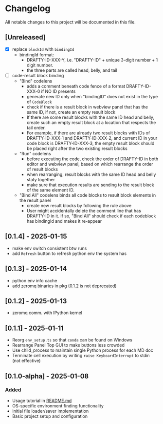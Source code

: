 # Changelog

All notable changes to this project will be documented in this file.

## [Unreleased]

- [x] replace `blockId` with `bindingId`
  - bindingId format: 
    - DRAFTY-ID-XXX-Y, i.e. "DRAFTY-ID" + unique 3-digit number + 1 digit number. 
    - the three parts are called head, belly, and tail
- [ ] code-result block binding
  - "Bind" codelens 
    - adds a comment beneath code fence of a format DRAFTY-ID-XXX-0 if NO ID presents
    - generate new ID only when "bindingID" does not exist in the type of `CodeBlock`
    - check if there is a result block in webview panel that has the same ID, if not, create an empty result block
    - If there are some result blocks with the same ID head and belly, create such an empty result block at a location that respects the tail order.
    - For example, if there are already two result blocks with IDs of DRAFTY-ID-XXX-1 and DRAFTY-ID-XXX-2, and current ID in your code block is DRAFTY-ID-XXX-3, the empty result block should be placed right after the two existing result blocks
  - "Run" codelens
    - before executing the code, check the order of DRAFTY-ID in both editor and webview panel, based on which rearrange the order of result blocks 
    - when rearranging, result blocks with the same ID head and belly staty together
    - make sure that execution results are sending to the result block of the same element ID.
  - "Bind All" codelens binds all code blocks to result block elements in the result panel
    - create new result blocks by following the rule above
    - User might accidentally delete the comment line that has DRAFTY-ID in it. If so, "Bind All" should check if each codeblock has bindingId and makes it re-appear

## [0.1.4] - 2025-01-15

- make env switch consistent btw runs
- add `Refresh` button to refresh python env the system has

## [0.1.3] - 2025-01-14

- python env info cache
- add zeromq binaries in pkg (0.1.2 is not deprecated)

## [0.1.2] - 2025-01-13

- zeromq comm. with IPython kernel

## [0.1.1] - 2025-01-11

- Reorg `env_setup.ts` so that `conda` can be found on Windows
- Rearrange Panel Top GUI to make buttons less crowded
- Use child_process to maintain single Python process for each MD doc
- Terminate cell execution by writing `raise KeyboardInterrupt` to stdin (not effective)

## [0.1.0-alpha] - 2025-01-08

### Added
- Usage tutorial in [README.md](./README.md)
- OS-specific environment finding functionality
- Initial file loader/saver implementation
- Basic project setup and configuration
